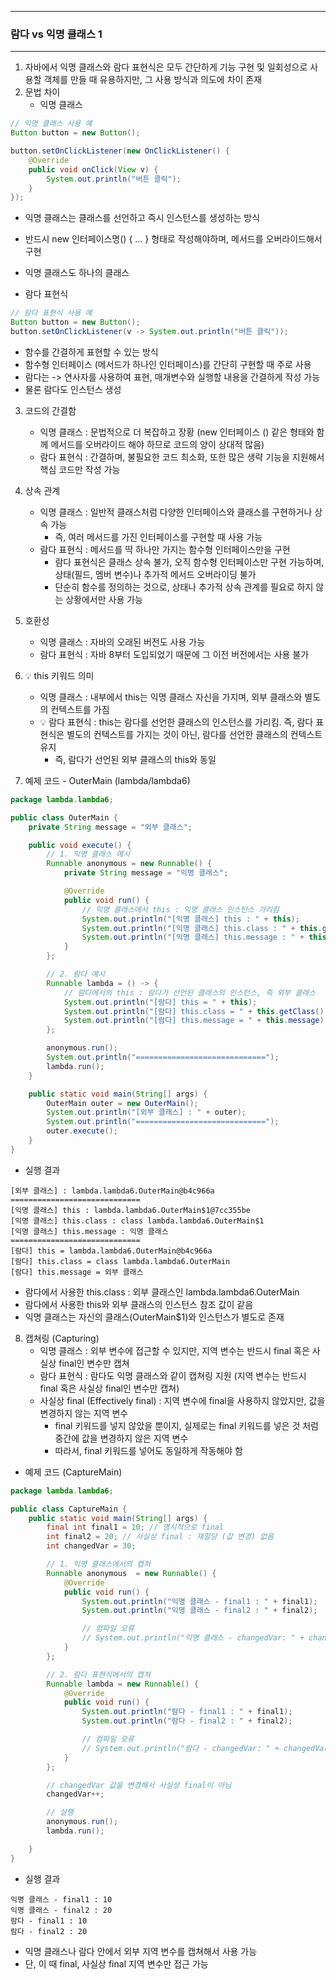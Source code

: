 -----
### 람다 vs 익명 클래스 1
-----
1. 자바에서 익명 클래스와 람다 표현식은 모두 간단하게 기능 구현 및 일회성으로 사용할 객체를 만들 때 유용하지만, 그 사용 방식과 의도에 차이 존재
2. 문법 차이
   - 익명 클래스
```java
// 익명 클래스 사용 예
Button button = new Button();

button.setOnClickListener(new OnClickListener() {
    @Override
    public void onClick(View v) {
        System.out.println("버튼 클릭");
    }
});
```
  - 익명 클래스는 클래스를 선언하고 즉시 인스턴스를 생성하는 방식
  - 반드시 new 인터페이스명() { ... } 형태로 작성해야하며, 메서드를 오버라이드해서 구현
  - 익명 클래스도 하나의 클래스

  - 람다 표현식
```java
// 람다 표현식 사용 예
Button button = new Button();
button.setOnClickListener(v -> System.out.println("버튼 클릭"));
```
  - 함수를 간결하게 표현할 수 있는 방식
  - 함수형 인터페이스 (메서드가 하나인 인터페이스)를 간단히 구현할 때 주로 사용
  - 람다는 -> 연사자를 사용하여 표현, 매개변수와 실행할 내용을 간결하게 작성 가능
  - 물론 람다도 인스턴스 생성

3. 코드의 간결함
   - 익명 클래스 : 문법적으로 더 복잡하고 장황 (new 인터페이스 () 같은 형태와 함께 메서드를 오버라이드 해야 하므로 코드의 양이 상대적 많음)
   - 람다 표현식 : 간결하며, 불필요한 코드 최소화, 또한 많은 생략 기능을 지원해서 핵심 코드만 작성 가능

4. 상속 관계
   - 익명 클래스 : 일반적 클래스처럼 다양한 인터페이스와 클래스를 구현하거나 상속 가능
     + 즉, 여러 메서드를 가진 인터페이스를 구현할 때 사용 가능
   - 람다 표현식 : 메서드를 딱 하나만 가지는 함수형 인터페이스만을 구현
     + 람다 표현식은 클래스 상속 불가, 오직 함수형 인터페이스만 구현 가능하며, 상태(필드, 멤버 변수)나 추가적 메서드 오버라이딩 불가
     + 단순히 함수를 정의하는 것으로, 상태나 추가적 상속 관계를 필요로 하지 않는 상황에서만 사용 가능

5. 호환성
   - 익명 클래스 : 자바의 오래된 버전도 사용 가능
   - 람다 표현식 : 자바 8부터 도입되었기 때문에 그 이전 버전에서는 사용 불가

6. 💡 this 키워드 의미
   - 익명 클래스 : 내부에서 this는 익명 클래스 자신을 가지며, 외부 클래스와 별도의 컨텍스트를 가짐
   - 💡 람다 표현식 : this는 람다를 선언한 클래스의 인스턴스를 가리킴. 즉, 람다 표현식은 별도의 컨텍스트를 가지는 것이 아닌, 람다를 선언한 클래스의 컨텍스트 유지
     + 즉, 람다가 선언된 외부 클래스의 this와 동일

7. 예제 코드 - OuterMain (lambda/lambda6)
```java
package lambda.lambda6;

public class OuterMain {
    private String message = "외부 클래스";

    public void execute() {
        // 1. 익명 클래스 예시
        Runnable anonymous = new Runnable() {
            private String message = "익명 클래스";

            @Override
            public void run() {
                // 익명 클래스에서 this : 익명 클래스 인스턴스 가리킴
                System.out.println("[익명 클래스] this : " + this);
                System.out.println("[익명 클래스] this.class : " + this.getClass());
                System.out.println("[익명 클래스] this.message : " + this.message);
            }
        };

        // 2. 람다 예시
        Runnable lambda = () -> {
            // 람다에서의 this : 람다가 선언된 클래스의 인스턴스, 즉 외부 클래스
            System.out.println("[람다] this = " + this);
            System.out.println("[람다] this.class = " + this.getClass());
            System.out.println("[람다] this.message = " + this.message);
        };

        anonymous.run();
        System.out.println("=============================");
        lambda.run();
    }

    public static void main(String[] args) {
        OuterMain outer = new OuterMain();
        System.out.println("[외부 클래스] : " + outer);
        System.out.println("=============================");
        outer.execute();
    }
}
```
  - 실행 결과
```
[외부 클래스] : lambda.lambda6.OuterMain@b4c966a
=============================
[익명 클래스] this : lambda.lambda6.OuterMain$1@7cc355be
[익명 클래스] this.class : class lambda.lambda6.OuterMain$1
[익명 클래스] this.message : 익명 클래스
=============================
[람다] this = lambda.lambda6.OuterMain@b4c966a
[람다] this.class = class lambda.lambda6.OuterMain
[람다] this.message = 외부 클래스
```

  - 람다에서 사용한 this.class : 외부 클래스인 lambda.lambda6.OuterMain
  - 람다에서 사용한 this와 외부 클래스의 인스턴스 참조 값이 같음
  - 익명 클래스는 자신의 클래스(OuterMain$1)와 인스턴스가 별도로 존재

8. 캡쳐링 (Capturing)
   - 익명 클래스 : 외부 변수에 접근할 수 있지만, 지역 변수는 반드시 final 혹은 사실상 final인 변수만 캡쳐
   - 람다 표현식 : 람다도 익명 클래스와 같이 캡쳐링 지원 (지역 변수는 반드시 final 혹은 사실상 final인 변수만 캡쳐)
   - 사실상 final (Effectively final) : 지역 변수에 final을 사용하지 않았지만, 값을 변경하지 않는 지역 변수
     + final 키워드를 넣지 않았을 뿐이지, 실제로는 final 키워드를 넣은 것 처럼 중간에 값을 변경하지 않은 지역 변수
     + 따라서, final 키워드를 넣어도 동일하게 작동해야 함

  - 예제 코드 (CaptureMain)
```java
package lambda.lambda6;

public class CaptureMain {
    public static void main(String[] args) {
        final int final1 = 10; // 명시적으로 final
        int final2 = 20; // 사실상 final : 재할당 (값 변경) 없음
        int changedVar = 30;

        // 1. 익명 클래스에서의 캡쳐
        Runnable anonymous  = new Runnable() {
            @Override
            public void run() {
                System.out.println("익명 클래스 - final1 : " + final1);
                System.out.println("익명 클래스 - final2 : " + final2);

                // 컴파일 오류
                // System.out.println("익명 클래스 - changedVar: " + changedVar);
            }
        };

        // 2. 람다 표현식에서의 캡쳐
        Runnable lambda = new Runnable() {
            @Override
            public void run() {
                System.out.println("람다 - final1 : " + final1);
                System.out.println("람다 - final2 : " + final2);

                // 컴파일 오류
                // System.out.println("람다 - changedVar: " + changedVar);
            }
        };

        // changedVar 값을 변경해서 사실상 final이 아님
        changedVar++;

        // 실행
        anonymous.run();
        lambda.run();

    }
}
```
  - 실행 결과
```
익명 클래스 - final1 : 10
익명 클래스 - final2 : 20
람다 - final1 : 10
람다 - final2 : 20
```
  - 익명 클래스나 람다 안에서 외부 지역 변수를 캡쳐해서 사용 가능
  - 단, 이 때 final, 사실상 final 지역 변수만 접근 가능

